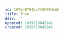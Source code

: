 ```yaml
---
id: tWYmdBYH4pvYIGHXEHxuH
title: Theo
desc: ''
updated: 1639759645941
created: 1639759645941
---
```


